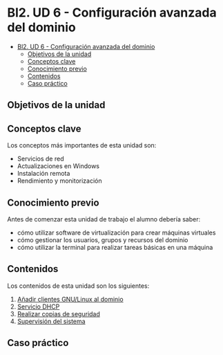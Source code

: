 # Bl2. UD 6 - Configuración avanzada del dominio
- [Bl2. UD 6 - Configuración avanzada del dominio](#bl2-ud-6---configuración-avanzada-del-dominio)
  - [Objetivos de la unidad](#objetivos-de-la-unidad)
  - [Conceptos clave](#conceptos-clave)
  - [Conocimiento previo](#conocimiento-previo)
  - [Contenidos](#contenidos)
  - [Caso práctico](#caso-práctico)

## Objetivos de la unidad


## Conceptos clave
Los conceptos más importantes de esta unidad son:
- Servicios de red
- Actualizaciones en Windows
- Instalación remota
- Rendimiento y monitorización

## Conocimiento previo
Antes de comenzar esta unidad de trabajo el alumno debería saber:
- cómo utilizar software de virtualización para crear máquinas virtuales
- cómo gestionar los usuarios, grupos y recursos del dominio
- cómo utilizar la terminal para realizar tareas básicas en una máquina

## Contenidos
Los contenidos de esta unidad son los siguientes:
1. [Añadir clientes GNU/Linux al dominio](linux.md)
2. [Servicio DHCP](dhcp.md)
3. [Realizar copias de seguridad](backups.md)
4. [Supervisión del sistema](supervision.md)

## Caso práctico

